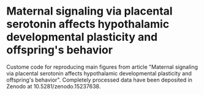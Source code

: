 # Maternal signaling via placental serotonin affects hypothalamic developmental plasticity and offspring's behavior

Custome code for reproducing main figures from article "Maternal signaling via placental serotonin affects hypothalamic developmental plasticity and offspring's behavior".
Completely processed data have been deposited in Zenodo at 10.5281/zenodo.15237638.
